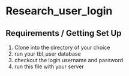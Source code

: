 # Research_user_login

## Requirements / Getting Set Up

1. Clone into the directory of your choice
2. run your tbl_user database
3. checkout the login username and password
4. run this file with your server 
